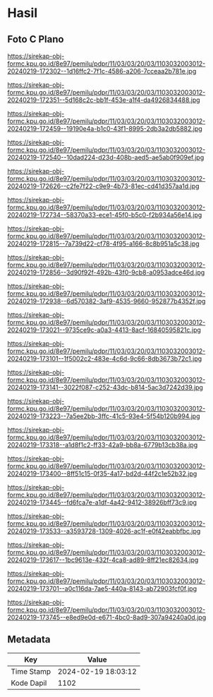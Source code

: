 # Hasil

## Foto C Plano

https://sirekap-obj-formc.kpu.go.id/8e97/pemilu/pdpr/11/03/03/20/03/1103032003012-20240219-172302--1d16ffc2-7f1c-4586-a206-7cceaa2b781e.jpg

https://sirekap-obj-formc.kpu.go.id/8e97/pemilu/pdpr/11/03/03/20/03/1103032003012-20240219-172351--5d168c2c-bb1f-453e-a1f4-da4926834488.jpg

https://sirekap-obj-formc.kpu.go.id/8e97/pemilu/pdpr/11/03/03/20/03/1103032003012-20240219-172459--19190e4a-b1c0-43f1-8995-2db3a2db5882.jpg

https://sirekap-obj-formc.kpu.go.id/8e97/pemilu/pdpr/11/03/03/20/03/1103032003012-20240219-172540--10dad224-d23d-408b-aed5-ae5ab0f909ef.jpg

https://sirekap-obj-formc.kpu.go.id/8e97/pemilu/pdpr/11/03/03/20/03/1103032003012-20240219-172626--c2fe7f22-c9e9-4b73-81ec-cd41d357aa1d.jpg

https://sirekap-obj-formc.kpu.go.id/8e97/pemilu/pdpr/11/03/03/20/03/1103032003012-20240219-172734--58370a33-ece1-45f0-b5c0-f2b934a56e14.jpg

https://sirekap-obj-formc.kpu.go.id/8e97/pemilu/pdpr/11/03/03/20/03/1103032003012-20240219-172815--7a739d22-cf78-4f95-a166-8c8b951a5c38.jpg

https://sirekap-obj-formc.kpu.go.id/8e97/pemilu/pdpr/11/03/03/20/03/1103032003012-20240219-172856--3d90f92f-492b-43f0-9cb8-a0953adce46d.jpg

https://sirekap-obj-formc.kpu.go.id/8e97/pemilu/pdpr/11/03/03/20/03/1103032003012-20240219-172938--6d570382-3af9-4535-9660-952877b4352f.jpg

https://sirekap-obj-formc.kpu.go.id/8e97/pemilu/pdpr/11/03/03/20/03/1103032003012-20240219-173021--9735ce9c-a0a3-4413-8acf-16840595821c.jpg

https://sirekap-obj-formc.kpu.go.id/8e97/pemilu/pdpr/11/03/03/20/03/1103032003012-20240219-173101--1f5002c2-483e-4c6d-9c66-8db3673b72c1.jpg

https://sirekap-obj-formc.kpu.go.id/8e97/pemilu/pdpr/11/03/03/20/03/1103032003012-20240219-173141--3022f087-c252-43dc-b814-5ac3d7242d39.jpg

https://sirekap-obj-formc.kpu.go.id/8e97/pemilu/pdpr/11/03/03/20/03/1103032003012-20240219-173223--7a5ee2bb-3ffc-41c5-93e4-5f54b120b994.jpg

https://sirekap-obj-formc.kpu.go.id/8e97/pemilu/pdpr/11/03/03/20/03/1103032003012-20240219-173318--a1d8f1c2-ff33-42a9-bb8a-6779b13cb38a.jpg

https://sirekap-obj-formc.kpu.go.id/8e97/pemilu/pdpr/11/03/03/20/03/1103032003012-20240219-173400--8ff51c15-0f35-4a17-bd2d-44f2c1e52b32.jpg

https://sirekap-obj-formc.kpu.go.id/8e97/pemilu/pdpr/11/03/03/20/03/1103032003012-20240219-173445--fd6fca7e-a1df-4a42-9412-38926bff73c9.jpg

https://sirekap-obj-formc.kpu.go.id/8e97/pemilu/pdpr/11/03/03/20/03/1103032003012-20240219-173533--a3593728-1309-4026-ac1f-e0f42eabbfbc.jpg

https://sirekap-obj-formc.kpu.go.id/8e97/pemilu/pdpr/11/03/03/20/03/1103032003012-20240219-173617--1bc9613e-432f-4ca8-ad89-8ff21ec82634.jpg

https://sirekap-obj-formc.kpu.go.id/8e97/pemilu/pdpr/11/03/03/20/03/1103032003012-20240219-173701--a0c116da-7ae5-440a-8143-ab72903fcf0f.jpg

https://sirekap-obj-formc.kpu.go.id/8e97/pemilu/pdpr/11/03/03/20/03/1103032003012-20240219-173745--e8ed9e0d-e671-4bc0-8ad9-307a94240a0d.jpg


## Metadata

| Key        | Value               |
| ---------- | ------------------- |
| Time Stamp | 2024-02-19 18:03:12 |
| Kode Dapil | 1102                |



